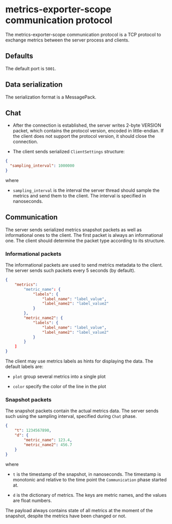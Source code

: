 # metrics-exporter-scope communication protocol

The metrics-exporter-scope communication protocol is a TCP protocol to exchange
metrics between the server process and clients.

## Defaults

The default port is `5001`.

## Data serialization

The serialization format is a MessagePack.

## Chat

* After the connection is established, the server writes 2-byte VERSION packet,
  which contains the protocol version, encoded in little-endian. If the client
  does not support the protocol version, it should close the connection.

* The client sends serialized `ClientSettings` structure:
```json
{
  "sampling_interval": 1000000
}
```

where

* `sampling_interval` is the interval the server thread should sample the
  metrics and send them to the client. The interval is specified in
  nanoseconds.

## Communication

The server sends serialized metrics snapshot packets as well as informational
ones to the client. The first packet is always an informational one. The client
should determine the packet type according to its structure.

### Informational packets

The informational packets are used to send metrics metadata to the client. The
server sends such packets every 5 seconds (by default).

```json
{
    "metrics":
        "metric_name": {
            "labels": {
                "label_name": "label_value",
                "label_name2": "label_value2"
            }
        },
        "metric_name2": {
            "labels": {
                "label_name": "label_value",
                "label_name2": "label_value2"
            }
        }
    ]
}
```

The client may use metrics labels as hints for displaying the data. The default
labels are:

* `plot` group several metrics into a single plot

* `color` specify the color of the line in the plot

### Snapshot packets

The snapshot packets contain the actual metrics data. The server sends such
using the sampling interval, specified during `Chat` phase.

```json
{
    "t": 1234567890,
    "d": {
        "metric_name": 123.4,
        "metric_name2": 456.7
    }
}
```

where

* `t` is the timestamp of the snapshot, in nanoseconds. The timestamp is monotonic
  and relative to the time point the `Communication` phase started at.

* `d` is the dictionary of metrics. The keys are metric names, and the values
  are float numbers.

The payload always contains state of all metrics at the moment of the snapshot,
despite the metrics have been changed or not.
